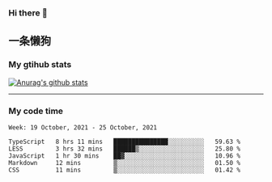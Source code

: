 ### Hi there 👋

## 一条懒狗
<!--
**kiss-me-quickly/kiss-me-quickly** is a ✨ _special_ ✨ repository because its `README.md` (this file) appears on your GitHub profile.

Here are some ideas to get you started:

- 🔭 I’m currently working on ...
- 🌱 I’m currently learning ...
- 👯 I’m looking to collaborate on ...
- 🤔 I’m looking for help with ...
- 💬 Ask me about ...
- 📫 How to reach me: ...
- 😄 Pronouns: ...
- ⚡ Fun fact: ...
-->


### My gtihub stats

[![Anurag's github stats](https://github-readme-stats.vercel.app/api?username=kiss-me-quickly)](https://github.com/anuraghazra/github-readme-stats)

***

### My code time

<!--START_SECTION:waka-->
```text
Week: 19 October, 2021 - 25 October, 2021

TypeScript   8 hrs 11 mins   ███████████████░░░░░░░░░░   59.63 % 
LESS         3 hrs 32 mins   ██████▒░░░░░░░░░░░░░░░░░░   25.80 % 
JavaScript   1 hr 30 mins    ██▓░░░░░░░░░░░░░░░░░░░░░░   10.96 % 
Markdown     12 mins         ▒░░░░░░░░░░░░░░░░░░░░░░░░   01.50 % 
CSS          11 mins         ▒░░░░░░░░░░░░░░░░░░░░░░░░   01.42 % 
```
<!--END_SECTION:waka-->
